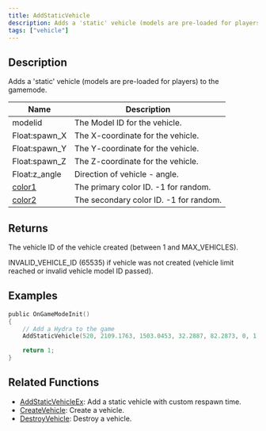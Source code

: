 ```yaml
---
title: AddStaticVehicle
description: Adds a 'static' vehicle (models are pre-loaded for players) to the gamemode.
tags: ["vehicle"]
---
```


## Description

Adds a 'static' vehicle (models are pre-loaded for players) to the gamemode.

| Name                                     | Description                            |
| ---------------------------------------- | -------------------------------------- |
| modelid                                  | The Model ID for the vehicle.          |
| Float:spawn_X                            | The X-coordinate for the vehicle.      |
| Float:spawn_Y                            | The Y-coordinate for the vehicle.      |
| Float:spawn_Z                            | The Z-coordinate for the vehicle.      |
| Float:z_angle                            | Direction of vehicle - angle.          |
| [color1](../resources/vehiclecolorid) | The primary color ID. -1 for random.   |
| [color2](../resources/vehiclecolorid) | The secondary color ID. -1 for random. |

## Returns

The vehicle ID of the vehicle created (between 1 and MAX_VEHICLES).

INVALID_VEHICLE_ID (65535) if vehicle was not created (vehicle limit reached or invalid vehicle model ID passed).

## Examples

```c
public OnGameModeInit()
{
    // Add a Hydra to the game
    AddStaticVehicle(520, 2109.1763, 1503.0453, 32.2887, 82.2873, 0, 1);

    return 1;
}
```

## Related Functions

- [AddStaticVehicleEx](AddStaticVehicleEx): Add a static vehicle with custom respawn time.
- [CreateVehicle](CreateVehicle): Create a vehicle.
- [DestroyVehicle](DestroyVehicle): Destroy a vehicle.
